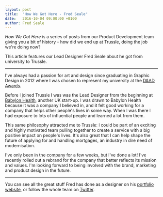 ```yaml
---
layout: post
title:  "How We Got Here - Fred Seale"
date:   2016-10-04 09:00:00 +0100
author: Fred Seale
---
```


*How We Got Here* is a series of posts from our Product Development team giving you a bit of history - how did we end up at Trussle, doing the job we're doing now?

This article features our Lead Designer Fred Seale about he got from university to Trussle.

---

I've always had a passion for art and design since graduating in Graphic Design in 2012 where I was chosen to represent my university at the [D&AD Awards](http://www.dandad.org/en/d-ad-awards/). 

Before I joined Trussle I was was the Lead Designer from the beginning at [Babylon Health](http://www.babylonhealth.com/), another UK start-up. I was drawn to Babylon Health because it was a company I believed in, and it felt good working for a company that helps other people's lives in some way. When I was there I had exposure to lots of influential people and learned a lot from them.

This same philosophy attracted me to Trussle: I could be part of an exciting and highly motivated team pulling together to create a service with a big positive impact on people's lives. It's also great that I can help shape the future of applying for and handling mortgages, an industry in dire need of modernisation.

I've only been in the company for a few weeks, but I've done a lot! I've recently rolled out a rebrand for the company that better reflects its mission and values. I'm looking forward to being involved with the brand, marketing and product design in the future.

---

You can see all the great stuff Fred has done as a designer on his [portfolio website](http://fredseale.com/), or follow the whole team on [Twitter](https://twitter.com/TrussleTech).
